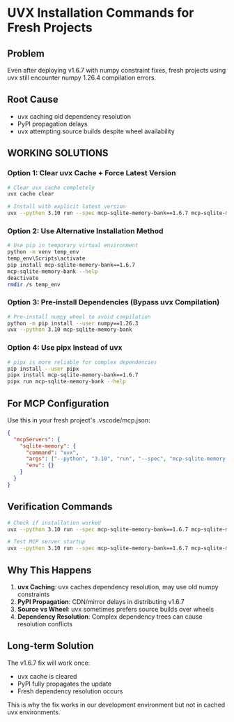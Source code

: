 # UVX Installation Commands for Fresh Projects

## Problem
Even after deploying v1.6.7 with numpy constraint fixes, fresh projects using uvx still encounter numpy 1.26.4 compilation errors.

## Root Cause
- uvx caching old dependency resolution
- PyPI propagation delays
- uvx attempting source builds despite wheel availability

## **WORKING SOLUTIONS**

### Option 1: Clear uvx Cache + Force Latest Version
```bash
# Clear uvx cache completely
uvx cache clear

# Install with explicit latest version
uvx --python 3.10 run --spec mcp-sqlite-memory-bank==1.6.7 mcp-sqlite-memory-bank --help
```

### Option 2: Use Alternative Installation Method
```bash
# Use pip in temporary virtual environment
python -m venv temp_env
temp_env\Scripts\activate
pip install mcp-sqlite-memory-bank==1.6.7
mcp-sqlite-memory-bank --help
deactivate
rmdir /s temp_env
```

### Option 3: Pre-install Dependencies (Bypass uvx Compilation)
```bash
# Pre-install numpy wheel to avoid compilation
python -m pip install --user numpy==1.26.3
uvx --python 3.10 mcp-sqlite-memory-bank
```

### Option 4: Use pipx Instead of uvx
```bash
# pipx is more reliable for complex dependencies
pip install --user pipx
pipx install mcp-sqlite-memory-bank==1.6.7
pipx run mcp-sqlite-memory-bank --help
```

## **For MCP Configuration**
Use this in your fresh project's .vscode/mcp.json:

```json
{
  "mcpServers": {
    "sqlite-memory": {
      "command": "uvx",
      "args": ["--python", "3.10", "run", "--spec", "mcp-sqlite-memory-bank==1.6.7", "mcp-sqlite-memory-bank"],
      "env": {}
    }
  }
}
```

## **Verification Commands**
```bash
# Check if installation worked
uvx --python 3.10 run --spec mcp-sqlite-memory-bank==1.6.7 mcp-sqlite-memory-bank --version

# Test MCP server startup
uvx --python 3.10 run --spec mcp-sqlite-memory-bank==1.6.7 mcp-sqlite-memory-bank --help
```

## **Why This Happens**
1. **uvx Caching**: uvx caches dependency resolution, may use old numpy constraints
2. **PyPI Propagation**: CDN/mirror delays in distributing v1.6.7
3. **Source vs Wheel**: uvx sometimes prefers source builds over wheels
4. **Dependency Resolution**: Complex dependency trees can cause resolution conflicts

## **Long-term Solution**
The v1.6.7 fix will work once:
- uvx cache is cleared
- PyPI fully propagates the update
- Fresh dependency resolution occurs

This is why the fix works in our development environment but not in cached uvx environments.
